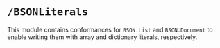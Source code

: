 # ``/BSONLiterals``

This module contains conformances for ``BSON.List`` and ``BSON.Document`` to enable writing them with array and dictionary literals, respectively.
